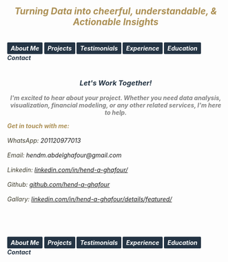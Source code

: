 ## ***<center><span style="color:#ac9055">Turning Data into cheerful, understandable, & Actionable Insights</span></center>***
<br>
<strong><em>
<a href="https://hend-a-ghafour.github.io" style="display:inline-block; padding:5px 8px; color:white; background-color:#243444; text-align:center; text-decoration:none; border-radius:2px;"> About Me </a>
<a href="https://hend-a-ghafour.github.io/Projects" style="display:inline-block; padding:5px 8px; color:white; background-color:#243444; text-align:center; text-decoration:none; border-radius:2px;">Projects</a>
<a href="https://hend-a-ghafour.github.io/Testimonials" style="display:inline-block; padding:5px 8px; color:white; background-color:#243444; text-align:center; text-decoration:none; border-radius:2px;"> Testimonials </a>
<a href="https://hend-a-ghafour.github.io/Experience" style="display:inline-block; padding:5px 8px; color:white; background-color:#243444; text-align:center; text-decoration:none; border-radius:2px;"> Experience </a>
<a href="https://hend-a-ghafour.github.io/Certifications" style="display:inline-block; padding:5px 8px; color:white; background-color:#243444; text-align:center; text-decoration:none; border-radius:2px;"> Education </a>
<span style="color:#243444"> Contact </span>
</em></strong>
<br><br>


### ***<center><span style="color:#243444">Let's Work Together!</span></center>***

***<center><span style="color:#808080">I'm excited to hear about your project. Whether you need data analysis, visualization, financial modeling, or any other related services, I'm here to help.</span></center>***


***<span style="color:#ac9055">Get in touch with me:</span>***<br><br>
_<span style="color:#3e3c2c">WhatsApp:</span> 201120977013_ <br><br>
_<span style="color:#3e3c2c">Email:</span> hendm.abdelghafour@gmail.com_ <br><br>
_<span style="color:#3e3c2c">Linkedin:</span> [linkedin.com/in/hend-a-ghafour/](https://www.linkedin.com/in/hend-a-ghafour/)_ <br><br>
_<span style="color:#3e3c2c">Github:</span> [github.com/hend-a-ghafour](https://github.com/hend-a-ghafour)_ <br><br>
_<span style="color:#3e3c2c">Gallary:</span> [linkedin.com/in/hend-a-ghafour/details/featured/](https://www.linkedin.com/in/hend-a-ghafour/details/featured/)_


<br><br><br>




<strong><em>
<a href="https://hend-a-ghafour.github.io" style="display:inline-block; padding:5px 8px; color:white; background-color:#243444; text-align:center; text-decoration:none; border-radius:2px;"> About Me </a>
<a href="https://hend-a-ghafour.github.io/Projects" style="display:inline-block; padding:5px 8px; color:white; background-color:#243444; text-align:center; text-decoration:none; border-radius:2px;">Projects</a>
<a href="https://hend-a-ghafour.github.io/Testimonials" style="display:inline-block; padding:5px 8px; color:white; background-color:#243444; text-align:center; text-decoration:none; border-radius:2px;"> Testimonials </a>
<a href="https://hend-a-ghafour.github.io/Experience" style="display:inline-block; padding:5px 8px; color:white; background-color:#243444; text-align:center; text-decoration:none; border-radius:2px;"> Experience </a>
<a href="https://hend-a-ghafour.github.io/Certifications" style="display:inline-block; padding:5px 8px; color:white; background-color:#243444; text-align:center; text-decoration:none; border-radius:2px;"> Education </a>
<span style="color:#243444"> Contact </span>
</em></strong>
